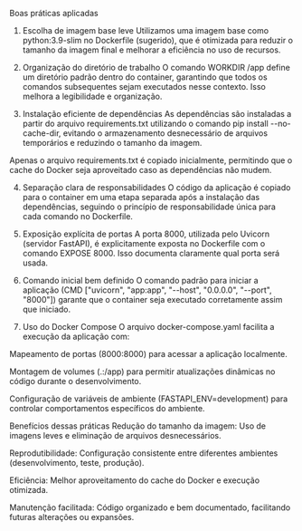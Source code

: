 Boas práticas aplicadas
1. Escolha de imagem base leve
Utilizamos uma imagem base como python:3.9-slim no Dockerfile (sugerido), que é otimizada para reduzir o tamanho da imagem final e melhorar a eficiência no uso de recursos.

2. Organização do diretório de trabalho
O comando WORKDIR /app define um diretório padrão dentro do container, garantindo que todos os comandos subsequentes sejam executados nesse contexto. Isso melhora a legibilidade e organização.

3. Instalação eficiente de dependências
As dependências são instaladas a partir do arquivo requirements.txt utilizando o comando pip install --no-cache-dir, evitando o armazenamento desnecessário de arquivos temporários e reduzindo o tamanho da imagem.

Apenas o arquivo requirements.txt é copiado inicialmente, permitindo que o cache do Docker seja aproveitado caso as dependências não mudem.

4. Separação clara de responsabilidades
O código da aplicação é copiado para o container em uma etapa separada após a instalação das dependências, seguindo o princípio de responsabilidade única para cada comando no Dockerfile.

5. Exposição explícita de portas
A porta 8000, utilizada pelo Uvicorn (servidor FastAPI), é explicitamente exposta no Dockerfile com o comando EXPOSE 8000. Isso documenta claramente qual porta será usada.

6. Comando inicial bem definido
O comando padrão para iniciar a aplicação (CMD ["uvicorn", "app:app", "--host", "0.0.0.0", "--port", "8000"]) garante que o container seja executado corretamente assim que iniciado.

7. Uso do Docker Compose
O arquivo docker-compose.yaml facilita a execução da aplicação com:

Mapeamento de portas (8000:8000) para acessar a aplicação localmente.

Montagem de volumes (.:/app) para permitir atualizações dinâmicas no código durante o desenvolvimento.

Configuração de variáveis de ambiente (FASTAPI_ENV=development) para controlar comportamentos específicos do ambiente.

Benefícios dessas práticas
Redução do tamanho da imagem: Uso de imagens leves e eliminação de arquivos desnecessários.

Reprodutibilidade: Configuração consistente entre diferentes ambientes (desenvolvimento, teste, produção).

Eficiência: Melhor aproveitamento do cache do Docker e execução otimizada.

Manutenção facilitada: Código organizado e bem documentado, facilitando futuras alterações ou expansões.
